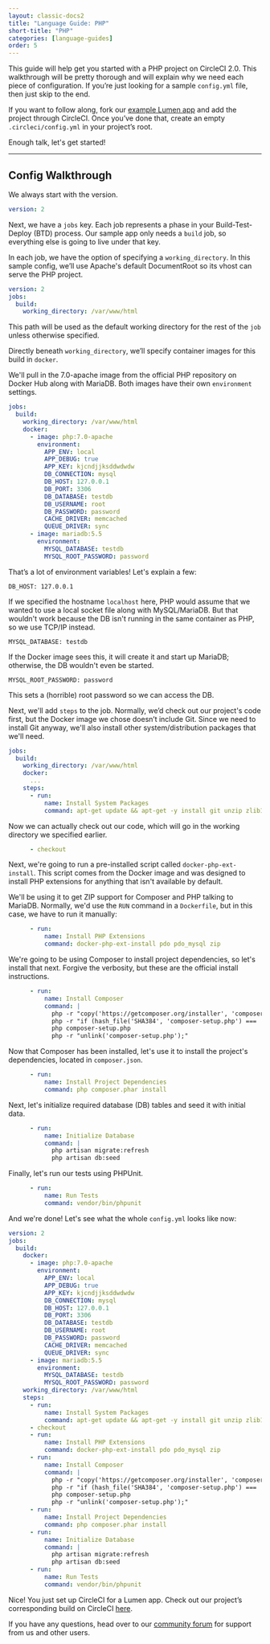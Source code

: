 ```yaml
---
layout: classic-docs2
title: "Language Guide: PHP"
short-title: "PHP"
categories: [language-guides]
order: 5
---
```


This guide will help get you started with a PHP project on CircleCI 2.0. This walkthrough will be pretty thorough and will explain why we need each piece of configuration. If you’re just looking for a sample `config.yml` file, then just skip to the end.

If you want to follow along, fork our [example Lumen app](https://github.com/circleci/cci-demo-lumen) and add the project through CircleCI. Once you’ve done that, create an empty `.circleci/config.yml` in your project’s root.

Enough talk, let's get started!

---

## Config Walkthrough

We always start with the version.

```YAML
version: 2
```

Next, we have a `jobs` key. Each job represents a phase in your Build-Test-Deploy (BTD) process. Our sample app only needs a `build` job, so everything else is going to live under that key.

In each job, we have the option of specifying a `working_directory`. In this sample config, we’ll use Apache's default DocumentRoot so its vhost can serve the PHP project.

```YAML
version: 2
jobs:
  build:
    working_directory: /var/www/html
```

This path will be used as the default working directory for the rest of the `job` unless otherwise specified.

Directly beneath `working_directory`, we’ll specify container images for this build in `docker`.

We'll pull in the 7.0-apache image from the official PHP repository on Docker Hub along with MariaDB. Both images have their own `environment` settings.

```YAML
jobs:
  build:
    working_directory: /var/www/html
    docker:
      - image: php:7.0-apache
        environment:
          APP_ENV: local
          APP_DEBUG: true
          APP_KEY: kjcndjjksddwdwdw
          DB_CONNECTION: mysql
          DB_HOST: 127.0.0.1
          DB_PORT: 3306
          DB_DATABASE: testdb
          DB_USERNAME: root
          DB_PASSWORD: password
          CACHE_DRIVER: memcached
          QUEUE_DRIVER: sync
      - image: mariadb:5.5
        environment:
          MYSQL_DATABASE: testdb
          MYSQL_ROOT_PASSWORD: password
```

That’s a lot of environment variables! Let's explain a few:

`DB_HOST: 127.0.0.1`

If we specified the hostname `localhost` here, PHP would assume that we wanted to use a local socket file along with MySQL/MariaDB. But that wouldn't work because the DB isn't running in the same container as PHP, so we use TCP/IP instead.

`MYSQL_DATABASE: testdb`

If the Docker image sees this, it will create it and start up MariaDB; otherwise, the DB wouldn't even be started.

`MYSQL_ROOT_PASSWORD: password`

This sets a (horrible) root password so we can access the DB.

Next, we'll add `steps` to the job. Normally, we’d check out our project's code first, but the Docker image we chose doesn’t include Git. Since we need to install Git anyway, we'll also install other system/distribution packages that we'll need.

```YAML
jobs:
  build:
    working_directory: /var/www/html
    docker:
      ...
    steps:
      - run:
          name: Install System Packages
          command: apt-get update && apt-get -y install git unzip zlib1g-dev
```

Now we can actually check out our code, which will go in the working directory we specified earlier.

```YAML
      - checkout
```

Next, we're going to run a pre-installed script called `docker-php-ext-install`. This script comes from the Docker image and was designed to install PHP extensions for anything that isn't available by default.

We'll be using it to get ZIP support for Composer and PHP talking to MariaDB. Normally, we'd use the `RUN` command in a `Dockerfile`, but in this case, we have to run it manually:

```YAML
      - run:
          name: Install PHP Extensions
          command: docker-php-ext-install pdo pdo_mysql zip
```

We're going to be using Composer to install project dependencies, so let's install that next. Forgive the verbosity, but these are the official install instructions.

```YAML
      - run:
          name: Install Composer
          command: |
            php -r "copy('https://getcomposer.org/installer', 'composer-setup.php');"
            php -r "if (hash_file('SHA384', 'composer-setup.php') === 'aa96f26c2b67226a324c27919f1eb05f21c248b987e6195cad9690d5c1ff713d53020a02ac8c217dbf90a7eacc9d141d') { echo 'Installer verified'; } else { echo 'Installer corrupt'; unlink('composer-setup.php'); } echo PHP_EOL;"
            php composer-setup.php
            php -r "unlink('composer-setup.php');"
```

Now that Composer has been installed, let's use it to install the project's dependencies, located in `composer.json`.

```YAML
      - run:
          name: Install Project Dependencies
          command: php composer.phar install
```

Next, let's initialize required database (DB) tables and seed it with initial data.

```YAML
      - run:
          name: Initialize Database
          command: |
            php artisan migrate:refresh
            php artisan db:seed
```

Finally, let's run our tests using PHPUnit.

```YAML
      - run:
          name: Run Tests
          command: vendor/bin/phpunit
```

And we're done! Let's see what the whole `config.yml` looks like now:

```YAML
version: 2
jobs:
  build:
    docker:
      - image: php:7.0-apache
        environment:
          APP_ENV: local
          APP_DEBUG: true
          APP_KEY: kjcndjjksddwdwdw
          DB_CONNECTION: mysql
          DB_HOST: 127.0.0.1
          DB_PORT: 3306
          DB_DATABASE: testdb
          DB_USERNAME: root
          DB_PASSWORD: password
          CACHE_DRIVER: memcached
          QUEUE_DRIVER: sync
      - image: mariadb:5.5
        environment:
          MYSQL_DATABASE: testdb
          MYSQL_ROOT_PASSWORD: password
    working_directory: /var/www/html
    steps:
      - run:
          name: Install System Packages
          command: apt-get update && apt-get -y install git unzip zlib1g-dev
      - checkout
      - run:
          name: Install PHP Extensions
          command: docker-php-ext-install pdo pdo_mysql zip
      - run:
          name: Install Composer
          command: |
            php -r "copy('https://getcomposer.org/installer', 'composer-setup.php');"
            php -r "if (hash_file('SHA384', 'composer-setup.php') === 'aa96f26c2b67226a324c27919f1eb05f21c248b987e6195cad9690d5c1ff713d53020a02ac8c217dbf90a7eacc9d141d') { echo 'Installer verified'; } else { echo 'Installer corrupt'; unlink('composer-setup.php'); } echo PHP_EOL;"
            php composer-setup.php
            php -r "unlink('composer-setup.php');"
      - run:
          name: Install Project Dependencies
          command: php composer.phar install
      - run:
          name: Initialize Database
          command: |
            php artisan migrate:refresh
            php artisan db:seed
      - run:
          name: Run Tests
          command: vendor/bin/phpunit
```

Nice! You just set up CircleCI for a Lumen app. Check out our project’s corresponding build on CircleCI [here](https://circleci.com/gh/circleci/cci-demo-php).

If you have any questions, head over to our [community forum](https://discuss.circleci.com/) for support from us and other users.
